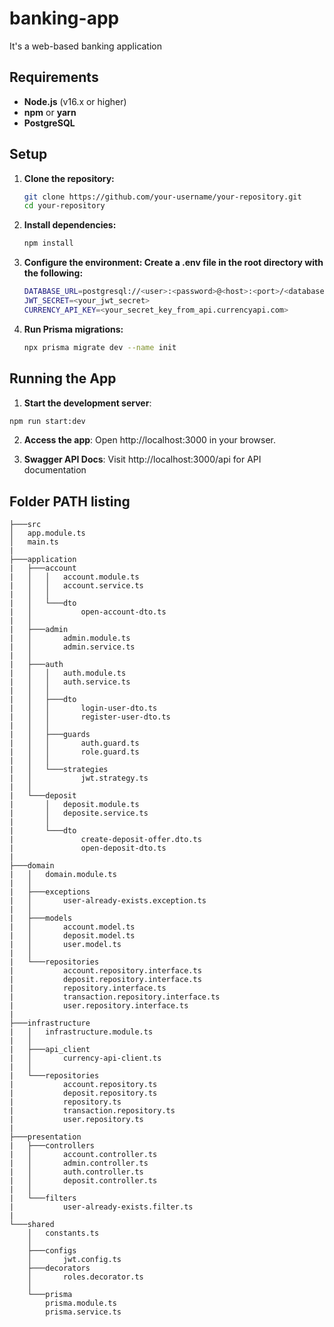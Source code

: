 # banking-app
It's a web-based banking application

## Requirements

- **Node.js** (v16.x or higher)
- **npm** or **yarn**
- **PostgreSQL**
## Setup

1. **Clone the repository:**
   ```bash
   git clone https://github.com/your-username/your-repository.git
   cd your-repository
   
2. **Install dependencies:**
   ```bash
   npm install

3. **Configure the environment: Create a .env file in the root directory with the following:**
   ```bash
   DATABASE_URL=postgresql://<user>:<password>@<host>:<port>/<database>
   JWT_SECRET=<your_jwt_secret>
   CURRENCY_API_KEY=<your_secret_key_from_api.currencyapi.com>
   ```

4. **Run Prisma migrations:**
   ```bash
   npx prisma migrate dev --name init

## Running the App

1. **Start the development server**:

  ```bash
  npm run start:dev
  ```

2. **Access the app**: Open http://localhost:3000 in your browser.

3. **Swagger API Docs**: Visit http://localhost:3000/api for API documentation


## Folder PATH listing
```
├───src
│   app.module.ts
│   main.ts
|
├───application
|   ├───account
|   │   │   account.module.ts
|   │   │   account.service.ts
|   │   │
|   │   └───dto
|   │           open-account-dto.ts
|   │
|   ├───admin
|   │       admin.module.ts
|   │       admin.service.ts
|   │
|   ├───auth
|   │   │   auth.module.ts
|   │   │   auth.service.ts
|   │   │
|   │   ├───dto
|   │   │       login-user-dto.ts
|   │   │       register-user-dto.ts
|   │   │
|   │   ├───guards
|   │   │       auth.guard.ts
|   │   │       role.guard.ts
|   │   │
|   │   └───strategies
|   │           jwt.strategy.ts
|   │
|   └───deposit
|       │   deposit.module.ts
|       │   deposite.service.ts
|       │
|       └───dto
|               create-deposit-offer.dto.ts
|               open-deposit-dto.ts
|
├───domain
|   │   domain.module.ts
|   │
|   ├───exceptions
|   │       user-already-exists.exception.ts
|   │
|   ├───models
|   │       account.model.ts
|   │       deposit.model.ts
|   │       user.model.ts
|   │
|   └───repositories
|           account.repository.interface.ts
|           deposit.repository.interface.ts
|           repository.interface.ts
|           transaction.repository.interface.ts
|           user.repository.interface.ts
|
├───infrastructure
|   │   infrastructure.module.ts
|   │
|   ├───api_client
|   │       currency-api-client.ts
|   │
|   └───repositories
|           account.repository.ts
|           deposit.repository.ts
|           repository.ts
|           transaction.repository.ts
|           user.repository.ts
|
├───presentation
|   ├───controllers
|   │       account.controller.ts
|   │       admin.controller.ts
|   │       auth.controller.ts
|   │       deposit.controller.ts
|   │
|   └───filters
|           user-already-exists.filter.ts
|
└───shared
    │   constants.ts
    │
    ├───configs
    │       jwt.config.ts
    ├───decorators
    │       roles.decorator.ts
    │
    └───prisma
        prisma.module.ts
        prisma.service.ts
```
